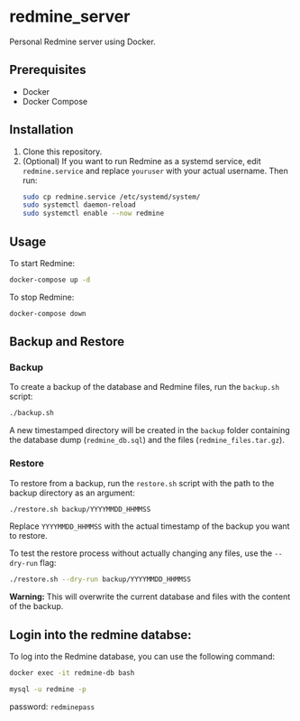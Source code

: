 # redmine_server

Personal Redmine server using Docker.

## Prerequisites

- Docker
- Docker Compose

## Installation

1.  Clone this repository.
2.  (Optional) If you want to run Redmine as a systemd service, edit `redmine.service` and replace `youruser` with your actual username. Then run:
    ```bash
    sudo cp redmine.service /etc/systemd/system/
    sudo systemctl daemon-reload
    sudo systemctl enable --now redmine
    ```

## Usage

To start Redmine:
```bash
docker-compose up -d
```

To stop Redmine:
```bash
docker-compose down
```

## Backup and Restore

### Backup

To create a backup of the database and Redmine files, run the `backup.sh` script:

```bash
./backup.sh
```

A new timestamped directory will be created in the `backup` folder containing the database dump (`redmine_db.sql`) and the files (`redmine_files.tar.gz`).

### Restore

To restore from a backup, run the `restore.sh` script with the path to the backup directory as an argument:

```bash
./restore.sh backup/YYYYMMDD_HHMMSS
```

Replace `YYYYMMDD_HHMMSS` with the actual timestamp of the backup you want to restore.

To test the restore process without actually changing any files, use the `--dry-run` flag:

```bash
./restore.sh --dry-run backup/YYYYMMDD_HHMMSS
```

**Warning:** This will overwrite the current database and files with the content of the backup.

## Login into the redmine databse:

To log into the Redmine database, you can use the following command:

```bash
docker exec -it redmine-db bash

mysql -u redmine -p
```
password: `redminepass`
